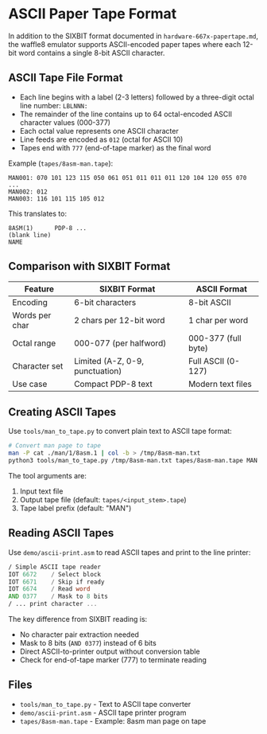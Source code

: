 # ASCII Paper Tape Format

In addition to the SIXBIT format documented in `hardware-667x-papertape.md`, the waffle8 emulator supports ASCII-encoded paper tapes where each 12-bit word contains a single 8-bit ASCII character.

## ASCII Tape File Format

- Each line begins with a label (2-3 letters) followed by a three-digit octal line number: `LBLNNN:`
- The remainder of the line contains up to 64 octal-encoded ASCII character values (000-377)
- Each octal value represents one ASCII character
- Line feeds are encoded as `012` (octal for ASCII 10)
- Tapes end with `777` (end-of-tape marker) as the final word

Example (`tapes/8asm-man.tape`):
```
MAN001: 070 101 123 115 050 061 051 011 011 011 120 104 120 055 070 ...
MAN002: 012
MAN003: 116 101 115 105 012
```

This translates to:
```
8ASM(1)      PDP-8 ...
(blank line)
NAME
```

## Comparison with SIXBIT Format

| Feature | SIXBIT Format | ASCII Format |
|---------|---------------|--------------|
| Encoding | 6-bit characters | 8-bit ASCII |
| Words per char | 2 chars per 12-bit word | 1 char per word |
| Octal range | 000-077 (per halfword) | 000-377 (full byte) |
| Character set | Limited (A-Z, 0-9, punctuation) | Full ASCII (0-127) |
| Use case | Compact PDP-8 text | Modern text files |

## Creating ASCII Tapes

Use `tools/man_to_tape.py` to convert plain text to ASCII tape format:

```bash
# Convert man page to tape
man -P cat ./man/1/8asm.1 | col -b > /tmp/8asm-man.txt
python3 tools/man_to_tape.py /tmp/8asm-man.txt tapes/8asm-man.tape MAN
```

The tool arguments are:
1. Input text file
2. Output tape file (default: `tapes/<input_stem>.tape`)
3. Tape label prefix (default: "MAN")

## Reading ASCII Tapes

Use `demo/ascii-print.asm` to read ASCII tapes and print to the line printer:

```asm
/ Simple ASCII tape reader
IOT 6672    / Select block
IOT 6671    / Skip if ready
IOT 6674    / Read word
AND 0377    / Mask to 8 bits
/ ... print character ...
```

The key difference from SIXBIT reading is:
- No character pair extraction needed
- Mask to 8 bits (`AND 0377`) instead of 6 bits
- Direct ASCII-to-printer output without conversion table
- Check for end-of-tape marker (777) to terminate reading

## Files

- `tools/man_to_tape.py` - Text to ASCII tape converter
- `demo/ascii-print.asm` - ASCII tape printer program
- `tapes/8asm-man.tape` - Example: 8asm man page on tape
